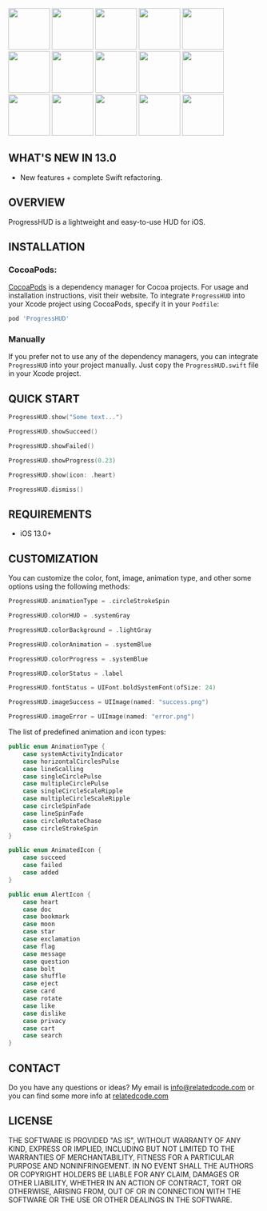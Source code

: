 <img src="https://relatedcode.com/github/progresshud13_01.gif" width="83">
<img src="https://relatedcode.com/github/progresshud13_02.gif" width="83">
<img src="https://relatedcode.com/github/progresshud13_03.gif" width="83">
<img src="https://relatedcode.com/github/progresshud13_04.gif" width="83">
<img src="https://relatedcode.com/github/progresshud13_05.gif" width="83">
<img src="https://relatedcode.com/github/progresshud13_06.gif" width="83">
<img src="https://relatedcode.com/github/progresshud13_07.gif" width="83">
<img src="https://relatedcode.com/github/progresshud13_08.gif" width="83">
<img src="https://relatedcode.com/github/progresshud13_09.gif" width="83">
<img src="https://relatedcode.com/github/progresshud13_10.gif" width="83">
<img src="https://relatedcode.com/github/progresshud13_11.gif" width="83">
<img src="https://relatedcode.com/github/progresshud13_12.gif" width="83">
<img src="https://relatedcode.com/github/progresshud13_13.gif" width="83">
<img src="https://relatedcode.com/github/progresshud13_14.gif" width="83">
<img src="https://relatedcode.com/github/progresshud13_15.gif" width="83">

## WHAT'S NEW IN 13.0

- New features + complete Swift refactoring.

## OVERVIEW

ProgressHUD is a lightweight and easy-to-use HUD for iOS.

## INSTALLATION

### CocoaPods:

[CocoaPods](https://cocoapods.org) is a dependency manager for Cocoa projects. For usage and installation instructions, visit their website. To integrate `ProgressHUD` into your Xcode project using CocoaPods, specify it in your `Podfile`:

```ruby
pod 'ProgressHUD'
```

### Manually

If you prefer not to use any of the dependency managers, you can integrate `ProgressHUD` into your project manually. Just copy the `ProgressHUD.swift` file in your Xcode project.

## QUICK START

```swift
ProgressHUD.show("Some text...")
```

```swift
ProgressHUD.showSucceed()
```

```swift
ProgressHUD.showFailed()
```

```swift
ProgressHUD.showProgress(0.23)
```

```swift
ProgressHUD.show(icon: .heart)
```

```swift
ProgressHUD.dismiss()
```

## REQUIREMENTS

- iOS 13.0+

## CUSTOMIZATION

You can customize the color, font, image, animation type, and other some options using the following methods:

```swift
ProgressHUD.animationType = .circleStrokeSpin
```

```swift
ProgressHUD.colorHUD = .systemGray
```

```swift
ProgressHUD.colorBackground = .lightGray
```

```swift
ProgressHUD.colorAnimation = .systemBlue
```

```swift
ProgressHUD.colorProgress = .systemBlue
```

```swift
ProgressHUD.colorStatus = .label
```

```swift
ProgressHUD.fontStatus = UIFont.boldSystemFont(ofSize: 24)
```

```swift
ProgressHUD.imageSuccess = UIImage(named: "success.png")
```

```swift
ProgressHUD.imageError = UIImage(named: "error.png")
```

The list of predefined animation and icon types:

```swift
public enum AnimationType {
	case systemActivityIndicator
	case horizontalCirclesPulse
	case lineScalling
	case singleCirclePulse
	case multipleCirclePulse
	case singleCircleScaleRipple
	case multipleCircleScaleRipple
	case circleSpinFade
	case lineSpinFade
	case circleRotateChase
	case circleStrokeSpin
}
```

```swift
public enum AnimatedIcon {
	case succeed
	case failed
	case added
}
```

```swift
public enum AlertIcon {
	case heart
	case doc
	case bookmark
	case moon
	case star
	case exclamation
	case flag
	case message
	case question
	case bolt
	case shuffle
	case eject
	case card
	case rotate
	case like
	case dislike
	case privacy
	case cart
	case search
}
```

## CONTACT

Do you have any questions or ideas? My email is info@relatedcode.com or you can find some more info at [relatedcode.com](https://relatedcode.com)

## LICENSE

THE SOFTWARE IS PROVIDED "AS IS", WITHOUT WARRANTY OF ANY KIND, EXPRESS OR
IMPLIED, INCLUDING BUT NOT LIMITED TO THE WARRANTIES OF MERCHANTABILITY,
FITNESS FOR A PARTICULAR PURPOSE AND NONINFRINGEMENT. IN NO EVENT SHALL THE
AUTHORS OR COPYRIGHT HOLDERS BE LIABLE FOR ANY CLAIM, DAMAGES OR OTHER
LIABILITY, WHETHER IN AN ACTION OF CONTRACT, TORT OR OTHERWISE, ARISING FROM,
OUT OF OR IN CONNECTION WITH THE SOFTWARE OR THE USE OR OTHER DEALINGS IN
THE SOFTWARE.
